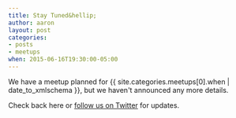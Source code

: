 ```yaml
---
title: Stay Tuned&hellip;
author: aaron
layout: post
categories:
- posts
- meetups
when: 2015-06-16T19:30:00-05:00
---
```


We have a meetup planned for <x-date>{{ site.categories.meetups[0].when | date_to_xmlschema }}</x-date>, but we haven't announced any more details.

Check back here or <a href="{{ site.twitter.url }}">follow us on Twitter</a>
for updates.
